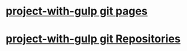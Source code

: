 # [project-with-gulp git pages](https://val10010.github.io/project-with-gulp/dist)
# [project-with-gulp git  Repositories](https://github.com/val10010/project-with-gulp)
